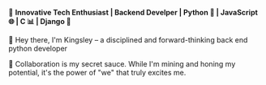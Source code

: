 
🚀 **Innovative Tech Enthusiast | Backend Develper | Python 🐍 | JavaScript 🌐 | C 📊 | Django 🌟**

👋 Hey there, I'm Kingsley – a disciplined and forward-thinking back end python developer

🤝 Collaboration is my secret sauce. While I'm mining and honing my potential, it's the power of "we" that truly excites me.
